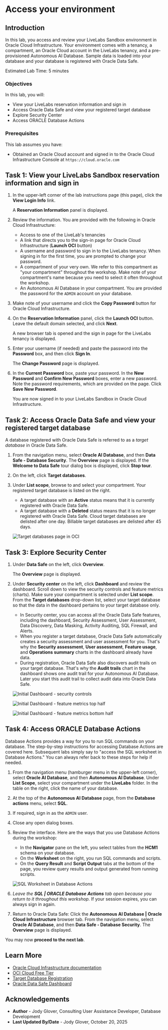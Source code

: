 # Access your environment

## Introduction

In this lab, you access and review your LiveLabs Sandbox environment in Oracle Cloud Infrastructure. Your environment comes with a tenancy, a compartment, an Oracle Cloud account in the LiveLabs tenancy, and a pre-provisioned Autonomous AI Database. Sample data is loaded into your database and your database is registered with Oracle Data Safe.

Estimated Lab Time: 5 minutes

### Objectives

In this lab, you will:

- View your LiveLabs reservation information and sign in
- Access Oracle Data Safe and view your registered target database
- Explore Security Center
- Access ORACLE Database Actions


### Prerequisites

This lab assumes you have:

- Obtained an Oracle Cloud account and signed in to the Oracle Cloud Infrastructure Console at `https://cloud.oracle.com`


## Task 1: View your LiveLabs Sandbox reservation information and sign in

1. In the upper-left corner of the lab instructions page (this page), click the **View Login Info** link. 

    A **Reservation Information** panel is displayed.

2. Review the information. You are provided with the following in Oracle Cloud Infrastructure:

    - Access to one of the LiveLab's tenancies
    - A link that directs you to the sign-in page for Oracle Cloud Infrastructure (**Launch OCI** button)
    - A username and password to sign in to the LiveLabs tenancy. When signing in for the first time, you are prompted to change your password.
    - A compartment of your very own. We refer to this compartment as "your compartment" throughout the workshop. Make note of your compartment's name because you need to select it often throughout the workshop.
    - An Autonomous AI Database in your compartment. You are provided the password for the `ADMIN` account on your database.

3. Make note of your username and click the **Copy Password** button for Oracle Cloud Infrastructure.

4. On the **Reservation Information** panel, click the **Launch OCI** button. Leave the default domain selected, and click **Next**.

    A new browser tab is opened and the sign in page for the LiveLabs tenancy is displayed.

5. Enter your username (if needed) and paste the password into the **Password** box, and then click **Sign In**.

    The **Change Password** page is displayed.

6. In the **Current Password** box, paste your password. In the **New Password** and **Confirm New Password** boxes, enter a new password. Note the password requirements, which are provided on the page. Click **Save New Password**.

    You are now signed in to your LiveLabs Sandbox in Oracle Cloud Infrastructure.


## Task 2: Access Oracle Data Safe and view your registered target database

A database registered with Oracle Data Safe is referred to as a *target database* in Oracle Data Safe.

1. From the navigation menu, select **Oracle AI Database**, and then **Data Safe - Database Security**. The **Overview** page is displayed. If the **Welcome to Data Safe** tour dialog box is displayed, click **Stop tour**.

2. On the left, click **Target databases**.

3. Under **List scope**, browse to and select your compartment. Your registered target database is listed on the right.

    - A target database with an **Active** status means that it is currently registered with Oracle Data Safe.
    - A target database with a **Deleted** status means that it is no longer registered with Oracle Data Safe. Cloud target databases are delisted after one day. Billable target databases are delisted after 45 days.

    ![Target databases page in OCI](images/target-databases-page-oci.png "Target databases page in OCI")


## Task 3: Explore Security Center

1. Under **Data Safe** on the left, click **Overview**.

    The **Overview** page is displayed.

2. Under **Security center** on the left, click **Dashboard** and review the dashboard. Scroll down to view the security controls and feature metrics (charts). Make sure your compartment is selected under **List scope**. From the **Target databases** drop-down list, select your target database so that the data in the dashboard pertains to your target database only.

    - In Security center, you can access all the Oracle Data Safe features, including the dashboard, Security Assessment, User Assessment, Data Discovery, Data Masking, Activity Auditing, SQL Firewall, and Alerts.
    - When you register a target database, Oracle Data Safe automatically creates a security assessment and user assessment for you. That's why the **Security assessment**, **User assessment**, **Feature usage**, and **Operations summary** charts in the dashboard already have data.
    - During registration, Oracle Data Safe also discovers audit trails on your target database. That's why the **Audit trails** chart in the dashboard shows one audit trail for your Autonomous AI Database. Later you start this audit trail to collect audit data into Oracle Data Safe.

    ![Initial Dashboard - security controls](images/dashboard-security-controls.png "Initial Dashboard - security controls")

    ![Initial Dashboard - feature metrics top half](images/feature-metrics-top-half.png "Initial Dashboard - feature metrics top half")

    ![Initial Dashboard - feature metrics bottom half](images/feature-metrics-bottom-half.png "Initial Dashboard - feature metrics bottom half")


## Task 4: Access ORACLE Database Actions

Database Actions provides a way for you to run SQL commands on your database. The step-by-step instructions for accessing Database Actions are covered here. Subsequent labs simply say to "access the SQL worksheet in Database Actions." You can always refer back to these steps for help if needed.

1. From the navigation menu (hamburger menu in the upper-left corner), select **Oracle AI Database**, and then **Autonomous AI Database**. Under **List Scope**, select your compartment under the **LiveLabs** folder. In the table on the right, click the name of your database.

2. At the top of the **Autonomous AI Database** page, from the **Database actions** menu, select **SQL**.

3. If required, sign in as the `ADMIN` user. 

4. Close any open dialog boxes.

5. Review the interface. Here are the ways that you use Database Actions during the workshop:

    - In the **Navigator** pane on the left, you select tables from the **HCM1** schema on your database.
    - On the **Worksheet** on the right, you run SQL commands and scripts.
    - On the **Query Result** and **Script Output** tabs at the bottom of the page, you review query results and output generated from running scripts.

    ![SQL Worksheet in Database Actions](images/database-actions.png "SQL Worksheet in Database Actions")

6. *Leave the **SQL | ORACLE Database Actions** tab open because you return to it throughout this workshop.* If your session expires, you can always sign in again. 

7. Return to Oracle Data Safe: Click the **Autonomous AI Database | Oracle Cloud Infrastructure** browser tab. From the navigation menu, select **Oracle AI Database**, and then **Data Safe - Database Security**. The **Overview** page is displayed.


You may now **proceed to the next lab**.

## Learn More

- [Oracle Cloud Infrastructure documentation](https://docs.oracle.com/iaas/Content/home.htm)
- [OCI Cloud Free Tier](https://www.oracle.com/cloud/free/)
- [Target Database Registration](https://www.oracle.com/pls/topic/lookup?ctx=en/cloud/paas/data-safe&id=ADMDS-GUID-B5F255A7-07DD-4731-9FA5-668F7DD51AA6)
- [Oracle Data Safe Dashboard](https://www.oracle.com/pls/topic/lookup?ctx=en/cloud/paas/data-safe&id=ADMDS-GUID-B4D784B8-F3F7-4020-891D-49D709B9A302)



## Acknowledgements

- **Author** - Jody Glover, Consulting User Assistance Developer, Database Development
- **Last Updated By/Date** - Jody Glover, October 20, 2025
